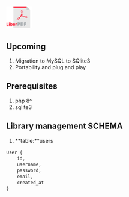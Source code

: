 # <img src="/assets/liberpdf-logo.png" width="70px" />

## Upcoming
1. Migration to MySQL to SQlite3
2. Portability and plug and play

## Prerequisites
1. php 8^
2. sqlite3


## Library management SCHEMA 
1. **table:**users
```plaintext
User {
    id,
    username,
    password,
    email,
    created_at
}
```




